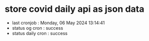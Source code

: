 # store covid daily api as json data

- last cronjob : Monday, 06 May 2024 13:14:41
- status og cron : success
- status daily cron : success
      
      